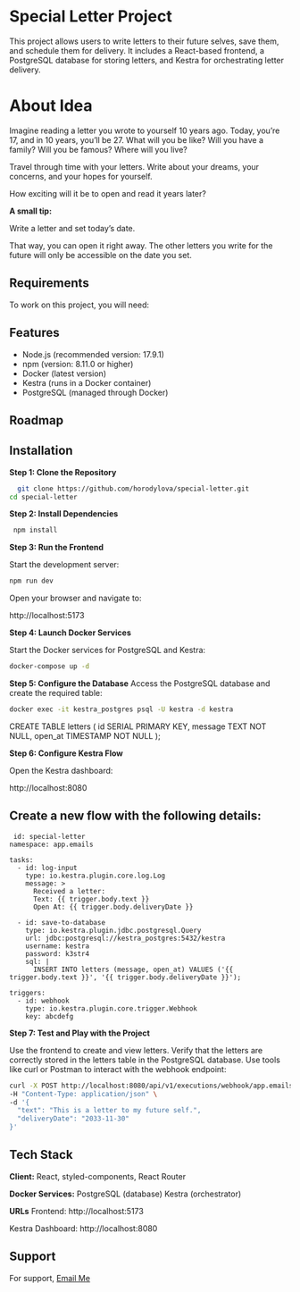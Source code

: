 
# Special Letter Project

This project allows users to write letters to their future selves, save them, and schedule them for delivery. It includes a React-based frontend, a PostgreSQL database for storing letters, and Kestra for orchestrating letter delivery.

# About Idea

Imagine reading a letter you wrote to yourself 10 years ago. Today, you’re 17, and in 10 years, you’ll be 27. What will you be like? 
Will you have a family? 
Will you be famous? 
Where will you live? 

Travel through time with your letters. Write about your dreams, your concerns, and your hopes for yourself.

How exciting will it be to open and read it years later?

**A small tip:**

Write a letter and set today’s date. 

That way, you can open it right away. The other letters you write for the future will only be accessible on the date you set.


## Requirements

To work on this project, you will need:
## Features

- Node.js (recommended version: 17.9.1)
- npm (version: 8.11.0 or higher)
- Docker (latest version)
- Kestra (runs in a Docker container)
- PostgreSQL (managed through Docker)

## Roadmap

 


## Installation

**Step 1: Clone the Repository**

```bash
  git clone https://github.com/horodylova/special-letter.git
cd special-letter
```

**Step 2: Install Dependencies**

```bash
 npm install
```

**Step 3: Run the Frontend**

Start the development server:

``` bash 
npm run dev
```

Open your browser and navigate to:

http://localhost:5173

**Step 4: Launch Docker Services**

Start the Docker services for PostgreSQL and Kestra:

```bash 
docker-compose up -d
```
**Step 5: Configure the Database**
Access the PostgreSQL database and create the required table:

```bash 
docker exec -it kestra_postgres psql -U kestra -d kestra
```

CREATE TABLE letters (
  id SERIAL PRIMARY KEY,
  message TEXT NOT NULL,
  open_at TIMESTAMP NOT NULL
);

**Step 6: Configure Kestra Flow**

Open the Kestra dashboard:
 
http://localhost:8080


## Create a new flow with the following details:

```
 id: special-letter
namespace: app.emails

tasks:
  - id: log-input
    type: io.kestra.plugin.core.log.Log
    message: >
      Received a letter:
      Text: {{ trigger.body.text }}
      Open At: {{ trigger.body.deliveryDate }}

  - id: save-to-database
    type: io.kestra.plugin.jdbc.postgresql.Query
    url: jdbc:postgresql://kestra_postgres:5432/kestra
    username: kestra
    password: k3str4
    sql: |
      INSERT INTO letters (message, open_at) VALUES ('{{ trigger.body.text }}', '{{ trigger.body.deliveryDate }}');

triggers:
  - id: webhook
    type: io.kestra.plugin.core.trigger.Webhook
    key: abcdefg
```

**Step 7: Test and Play with the Project**

Use the frontend to create and view letters.
Verify that the letters are correctly stored in the letters table in the PostgreSQL database.
Use tools like curl or Postman to interact with the webhook endpoint:
 
```bash 
curl -X POST http://localhost:8080/api/v1/executions/webhook/app.emails/special-letter/abcdefg \
-H "Content-Type: application/json" \
-d '{
  "text": "This is a letter to my future self.",
  "deliveryDate": "2033-11-30"
}'

```

## Tech Stack

**Client:** React, styled-components, React Router

**Docker
Services:** PostgreSQL (database)
Kestra (orchestrator)

**URLs**
Frontend: http://localhost:5173

Kestra Dashboard: http://localhost:8080
## Support

For support, [Email Me](mailto:horodylova.sv@gmail.com)


